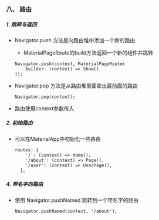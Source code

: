 ### 八、 路由

##### 1. 跳转与返回

* Navigator.push 方法是向路由堆中添加一个新的路由

	* MaterialPageRoute的build方法返回一个新的组件并跳转

	```
	Navigator.push(context, MaterialPageRoute(
		builder: (context) => Show()
	));
	```

* Navigator.pop 方法是从路由堆里面拿出最前面的路由

	```
	Navigator.pop(context);
	```

* 路由使用context参数传入

##### 2. 初始路由

* 可以在MaterialApp中初始化一些路由

	```
	routes: {
	    '/': (context) => Home(),
	    '/about': (context) => Page(),
	    '/user': (context) => UserPage(),
	  },
	```

##### 4. 带名字的路由

* 使用 Navigator.pushNamed 跳转到一个带名字的路由
	
	```
	Navigator.pushNamed(context, '/about');
	```
